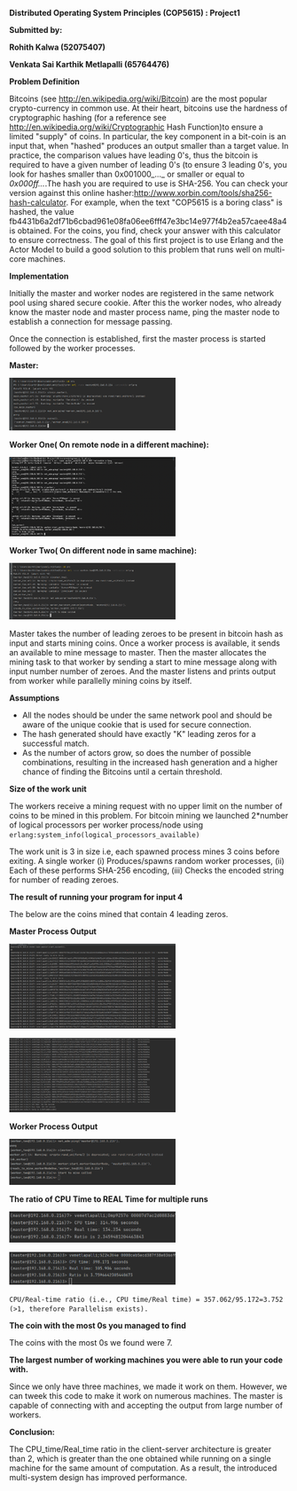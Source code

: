 **Distributed Operating System Principles (COP5615) : Project1**

**Submitted by:**

**Rohith Kalwa (52075407)**

**Venkata Sai Karthik Metlapalli (65764476)**

**Problem Definition**

Bitcoins (see http://en.wikipedia.org/wiki/Bitcoin) are the most popular crypto-currency in common use. At their heart, bitcoins use the hardness of cryptographic hashing (for a reference see http://en.wikipedia.org/wiki/Cryptographic Hash Function)to ensure a limited "supply" of coins. In particular, the key component in a bit-coin is an input that, when "hashed" produces an output smaller than a target value. In practice, the comparison values have leading 0's, thus the bitcoin is required to have a given number of leading 0's (to ensure 3 leading 0's, you look for hashes smaller than 0x001000_..._ or smaller or equal to _0x000ff..._.The hash you are required to use is SHA-256. You can check your version against this online hasher:http://www.xorbin.com/tools/sha256-hash-calculator. For example, when the text "COP5615 is a boring class" is hashed, the value fb4431b6a2df71b6cbad961e08fa06ee6fff47e3bc14e977f4b2ea57caee48a4 is obtained. For the coins, you find, check your answer with this calculator to ensure correctness. The goal of this first project is to use Erlang and the Actor Model to build a good solution to this problem that runs well on multi-core machines.

**Implementation**

Initially the master and worker nodes are registered in the same network pool using shared secure cookie. After this the worker nodes, who already know the master node and master process name, ping the master node to establish a connection for message passing.

Once the connection is established, first the master process is started followed by the worker processes.

**Master:**

<img
  src="/img/Screenshot (134).png"
  alt="Master Server"
  title="Optional title"
  style="display: inline-block; margin: 0 auto; max-width: 300px">

**Worker One( On remote node in a different machine):**

<img
  src="/img/Worker_ping_and_Start.png"
  alt="Master Server"
  title="Optional title"
  style="display: inline-block; margin: 0 auto; max-width: 300px">

**Worker Two( On different node in same machine):**

<img
  src="/img/Screenshot (141).png"
  alt="Master Server"
  title="Optional title"
  style="display: inline-block; margin: 0 auto; max-width: 300px">

Master takes the number of leading zeroes to be present in bitcoin hash as input and starts mining coins. Once a worker process is available, it sends an available to mine message to master. Then the master allocates the mining task to that worker by sending a start to mine message along with input number number of zeroes. And the master listens and prints output from worker while parallelly mining coins by itself.

**Assumptions**

- All the nodes should be under the same network pool and should be aware of the unique cookie that is used for secure connection.
- The hash generated should have exactly "K" leading zeros for a successful match.
- As the number of actors grow, so does the number of possible combinations, resulting in the increased hash generation and a higher chance of finding the Bitcoins until a certain threshold.

**Size of the work unit**

The workers receive a mining request with no upper limit on the number of coins to be mined in this problem. For bitcoin mining we launched 2\*number of logical processors per worker process/node using ```erlang:system_info(logical_processors_available) ```

The work unit is 3 in size i.e, each spawned process mines 3 coins before exiting. A single worker (i) Produces/spawns random worker processes, (ii) Each of these performs SHA-256 encoding, (iii) Checks the encoded string for number of reading zeroes.

**The result of running your program for input 4**

The below are the coins mined that contain 4 leading zeros.

**Master Process Output**

<img
  src="/img/output1.png"
  alt="Master Server"
  title="Optional title"
  style="display: inline-block; margin: 0 auto; max-width: 300px">
  
  <img
  src="/img/output2.png"
  alt="Master Server"
  title="Optional title"
  style="display: inline-block; margin: 0 auto; max-width: 300px">
  
  **Worker Process Output**
  
  <img
  src="/img/output3.png"
  alt="Master Server"
  title="Optional title"
  style="display: inline-block; margin: 0 auto; max-width: 300px">
  

**The ratio of CPU Time to REAL Time for multiple runs**

<img
  src="/img/timer1.png"
  alt="Master Server"
  title="Optional title"
  style="display: inline-block; margin: 0 auto; max-width: 300px">
  
  <img
  src="/img/timer2.png"
  alt="Master Server"
  title="Optional title"
  style="display: inline-block; margin: 0 auto; max-width: 300px">

```CPU/Real-time ratio (i.e., CPU time/Real time) = 357.062/95.172=3.752 (>1, therefore Parallelism exists).```

**The coin with the most 0s you managed to find**

The coins with the most 0s we found were 7.

**The largest number of working machines you were able to run your code with.**

Since we only have three machines, we made it work on them. However, we can tweek this code to make it work on numerous machines. The master is capable of connecting with and accepting the output from large number of workers.

**Conclusion:**

The CPU\_time/Real\_time ratio in the client-server architecture is greater than 2, which is greater than the one obtained while running on a single machine for the same amount of computation. As a result, the introduced multi-system design has improved performance.
